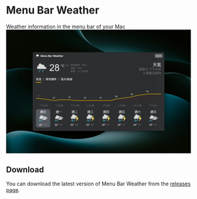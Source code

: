 # Menu Bar Weather

Weather information in the menu bar of your Mac
![](/preview.jpg)

## Download

You can download the latest version of Menu Bar Weather from the [releases page](https://github.com/gnehs/MenuBarWeather/releases/latest).
